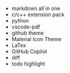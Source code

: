 -   markdown all in one
-   c/c++ extension pack
-   python
-   vscode-pdf
-   github theme
-   Material Icon Theme
-   LaTex
-   GitHub Copilot
-   diff
-   todo highlight
